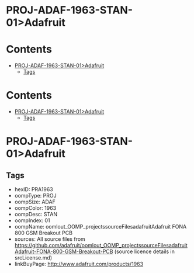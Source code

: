 
PROJ-ADAF-1963-STAN-01>Adafruit
===============================

Contents
========

* [PROJ-ADAF-1963-STAN-01>Adafruit](#proj-adaf-1963-stan-01adafruit)
	* [Tags](#tags)

Contents
========

* [PROJ-ADAF-1963-STAN-01>Adafruit](#proj-adaf-1963-stan-01adafruit)
	* [Tags](#tags)

# PROJ-ADAF-1963-STAN-01>Adafruit

## Tags

- hexID: PRA1963
- oompType: PROJ
- oompSize: ADAF
- oompColor: 1963
- oompDesc: STAN
- oompIndex: 01
- oompName: oomlout_OOMP_projectssourceFilesadafruitAdafruit FONA 800 GSM Breakout PCB
- sources: All source files from https://github.com/adafruit/oomlout_OOMP_projectssourceFilesadafruitAdafruit-FONA-800-GSM-Breakout-PCB (source licence details in srcLicense.md)
- linkBuyPage: http://www.adafruit.com/products/1963
